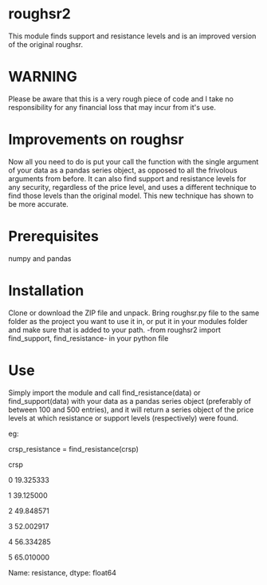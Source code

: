 # roughsr2
This module finds support and resistance levels and is an improved version of the original roughsr.

# WARNING
Please be aware that this is a very rough piece of code and I take no responsibility for any financial loss that may incur from it's use.

# Improvements on roughsr
Now all you need to do is put your call the function with the single argument of your data as a pandas series object, as opposed to all the frivolous arguments from before. It can also find support and resistance levels for any security, regardless of the price level, and uses a different technique to find those levels than the original model. This new technique has shown to be more accurate.

# Prerequisites
numpy and pandas

# Installation
Clone or download the ZIP file and unpack.
Bring roughsr.py file to the same folder as the project you want to use it in, or put it in your modules folder and make sure that is added to your path.
-from roughsr2 import find_support, find_resistance- in your python file

# Use
Simply import the module and call find_resistance(data) or find_support(data) with your data as a pandas series object (preferably of between 100 and 500 entries), and it will return a series object of the price levels at which resistance or support levels (respectively) were found.

eg:

crsp_resistance = find_resistance(crsp)

crsp

0    19.325333

1    39.125000

2    49.848571

3    52.002917

4    56.334285

5    65.010000

Name: resistance, dtype: float64


